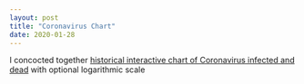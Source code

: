 ```yaml
---
layout: post
title: "Coronavirus Chart"
date: 2020-01-28
---
```


I concocted together [historical interactive chart of Coronavirus infected and dead](http://www.coronaviruschart.com) with optional logarithmic scale
<br>
<br>
